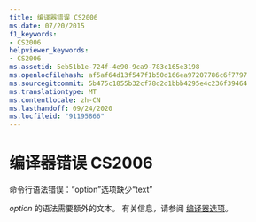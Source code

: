 ```yaml
---
title: 编译器错误 CS2006
ms.date: 07/20/2015
f1_keywords:
- CS2006
helpviewer_keywords:
- CS2006
ms.assetid: 5eb51b1e-724f-4e90-9ca9-783c165e3198
ms.openlocfilehash: af5af64d13f547f1b50d166ea97207786c6f7797
ms.sourcegitcommit: 5b475c1855b32cf78d2d1bbb4295e4c236f39464
ms.translationtype: MT
ms.contentlocale: zh-CN
ms.lasthandoff: 09/24/2020
ms.locfileid: "91195866"
---
```

# <a name="compiler-error-cs2006"></a>编译器错误 CS2006

命令行语法错误：“option”选项缺少“text”  
  
 *option* 的语法需要额外的文本。 有关信息，请参阅 [编译器选项](../language-reference/compiler-options/index.md)。
